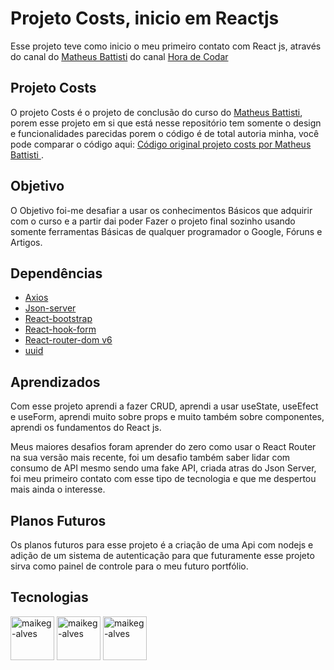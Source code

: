 
# Projeto Costs, inicio em Reactjs 

Esse projeto teve como inicio o meu primeiro contato 
com React js, através do canal do [Matheus Battisti](https://github.com/matheusbattisti) 
do canal [Hora de Codar](https://www.youtube.com/c/MatheusBattisti)


## Projeto Costs

O projeto Costs é o projeto de conclusão do curso do 
[Matheus Battisti](https://github.com/matheusbattisti), porem esse projeto em si que está
nesse repositório tem somente o design e funcionalidades parecidas porem 
o código  é de total autoria minha, você pode comparar
o código aqui: [Código  original projeto costs por Matheus Battisti ](https://github.com/matheusbattisti/curso_react_yt).  

## Objetivo 

O Objetivo foi-me desafiar a usar os conhecimentos
Básicos que adquirir com o curso e a partir dai poder
Fazer o projeto final sozinho usando somente ferramentas
Básicas de qualquer programador o Google, Fóruns e Artigos.


##  Dependências 

- [Axios](https://axios-http.com/ptbr/docs/intro)
- [Json-server](https://www.npmjs.com/package/json-server)
- [React-bootstrap](https://react-bootstrap.github.io/)
- [React-hook-form](https://react-hook-form.com/)
- [React-router-dom v6](https://reactrouter.com/)
- [uuid](https://www.npmjs.com/package/uuid)

## Aprendizados



Com esse projeto aprendi a fazer CRUD, aprendi a usar useState, useEfect e useForm, aprendi muito sobre props e muito também sobre componentes, aprendi os fundamentos do React js.

Meus maiores desafios foram aprender do zero como usar o React Router na sua versão mais recente, foi um desafio também saber lidar com consumo de API mesmo sendo uma fake API, criada atras do Json Server, foi meu primeiro contato com esse tipo de tecnologia e que me despertou mais ainda o interesse.
## Planos Futuros 

Os planos futuros para esse projeto é a criação de uma Api com nodejs e adição de um sistema de autenticação para que futuramente esse projeto sirva como painel de controle para o meu futuro portfólio. 


## Tecnologias

<div style="display: inline_block">  

  <img align="center" alt="maikeg-alves" height="70" width="70" src="https://www.vectorlogo.zone/logos/reactjs/reactjs-icon.svg" />
  
  <img align="center" alt="maikeg-alves" height="70" width="70" src="https://cdn.jsdelivr.net/gh/devicons/devicon/icons/html5/html5-plain-wordmark.svg"/>

  <img align="center" alt="maikeg-alves" height="70" width="70" src="https://cdn.jsdelivr.net/gh/devicons/devicon/icons/css3/css3-plain-wordmark.svg"/>
  
</div>
